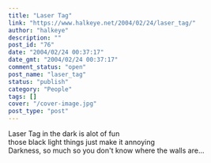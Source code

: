 ```yaml
---
title: "Laser Tag"
link: "https://www.halkeye.net/2004/02/24/laser_tag/"
author: "halkeye"
description: ""
post_id: "76"
date: "2004/02/24 00:37:17"
date_gmt: "2004/02/24 00:37:17"
comment_status: "open"
post_name: "laser_tag"
status: "publish"
category: "People"
tags: []
cover: "/cover-image.jpg"
post_type: "post"
---
```


Laser Tag in the dark is alot of fun  
those black light things just make it annoying  
Darkness, so much so you don't know where the walls are...